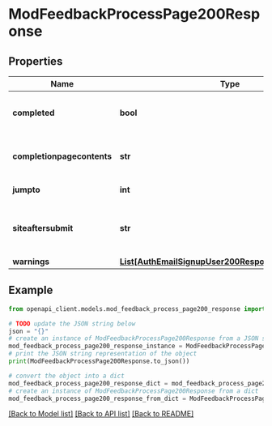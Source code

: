 # ModFeedbackProcessPage200Response


## Properties

Name | Type | Description | Notes
------------ | ------------- | ------------- | -------------
**completed** | **bool** | If the user completed the feedback. | [default to False]
**completionpagecontents** | **str** | The completion page contents. | [default to 'null']
**jumpto** | **int** | The page to jump to. | [default to null]
**siteaftersubmit** | **str** | The link (could be relative) to show after submit. | [default to 'null']
**warnings** | [**List[AuthEmailSignupUser200ResponseWarningsInner]**](AuthEmailSignupUser200ResponseWarningsInner.md) |  | [optional] 

## Example

```python
from openapi_client.models.mod_feedback_process_page200_response import ModFeedbackProcessPage200Response

# TODO update the JSON string below
json = "{}"
# create an instance of ModFeedbackProcessPage200Response from a JSON string
mod_feedback_process_page200_response_instance = ModFeedbackProcessPage200Response.from_json(json)
# print the JSON string representation of the object
print(ModFeedbackProcessPage200Response.to_json())

# convert the object into a dict
mod_feedback_process_page200_response_dict = mod_feedback_process_page200_response_instance.to_dict()
# create an instance of ModFeedbackProcessPage200Response from a dict
mod_feedback_process_page200_response_from_dict = ModFeedbackProcessPage200Response.from_dict(mod_feedback_process_page200_response_dict)
```
[[Back to Model list]](../README.md#documentation-for-models) [[Back to API list]](../README.md#documentation-for-api-endpoints) [[Back to README]](../README.md)


